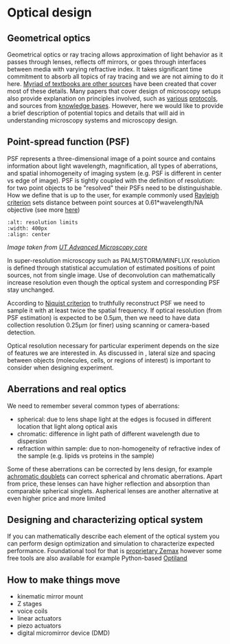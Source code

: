 # Optical design



## Geometrical optics

Geometrical optics or ray tracing allows approximation of light behavior as it passes through lenses, reflects off mirrors, or goes through interfaces between media with varying refractive index. It takes significant time commitment to absorb all topics of ray tracing and we are not aiming to do it here. [Myriad of textbooks are other sources](https://physics.stackexchange.com/questions/273528/textbook-workbooks-to-learn-geometrical-optics) have been created that cover most of these details. Many papers that cover design of microscopy setups also provide explanation on principles involved, such as [various](https://www.sciencedirect.com/science/article/pii/S2666166721002537) [protocols](https://www.mdpi.com/2409-9279/2/3/56), and sources from [knowledge bases](https://www.thorlabs.com/navigation.cfm?guide_id=2402). However, here we would like to provide a brief description of potential topics and details that will aid in understanding microscopy systems and microscopy design.

## Point-spread function (PSF)

PSF represents a three-dimensional image of a point source and contains information about light wavelength, magnification, all types of aberrations, and spatial inhomogeneity of imaging system (e.g. PSF is different in center vs edge of image). PSF is tightly coupled with the definition of resolution: for two point objects to be "resolved" their PSFs need to be distinguishable. How we define that is up to the user, for example commonly used [Rayleigh criterion](http://hyperphysics.phy-astr.gsu.edu/hbase/phyopt/Raylei.html) sets distance between point sources at 0.61*wavelength/NA objective (see more [here](https://physics.stackexchange.com/questions/264925/where-does-the-0-61-come-from-in-r-sin-theta-0-61-lambda))

```{image} ../../static/resolution_limits.jpg
:alt: resolution limits
:width: 400px
:align: center
```

*Image taken from [UT Advanced Microscopy core](https://advanced-microscopy.utah.edu/education/super-res/)*

In super-resolution microscopy such as PALM/STORM/MINFLUX resolution is defined through statistical accumulation of estimated positions of point sources, not from single image. Use of deconvolution can mathematically increase resolution even though the optical system and corresponding PSF stay unchanged.

According to [Niquist criterion](https://en.wikipedia.org/wiki/Nyquist_frequency) to truthfully reconstruct PSF we need to sample it with at least twice the spatial frequency. If optical resolution (from PSF estimation) is expected to be 0.5µm, then we need to have data collection resolution 0.25µm (or finer) using scanning or camera-based detection.

Optical resolution necessary for particular experiment depends on the size of features we are interested in. As discussed in [](../3-experiment/microscopy-experiments.md), lateral size and spacing between objects (molecules, cells, or regions of interest) is important to consider when designing experiment.

## Aberrations and real optics

We need to remember several common types of aberrations:
- spherical: due to lens shape light at the edges is focused in different location that light along optical axis
- chromatic: difference in light path of different wavelength due to dispersion
- refraction within sample: due to non-homogeneity of refractive index of the sample (e.g. lipids vs proteins in the sample)

Some of these aberrations can be corrected by lens design, for example [achromatic doublets](https://en.wikipedia.org/wiki/Achromatic_lens) can correct spherical and chromatic aberrations. Apart from price, these lenses can have higher reflection and absorption than comparable spherical singlets. Aspherical lenses are another alternative at even higher price and more limited

## Designing and characterizing optical system

If you can mathematically describe each element of the optical system you can perform design optimization and simulation to characterize expected performance. Foundational tool for that is [proprietary Zemax](https://www.ansys.com/products/optics/ansys-zemax-opticstudio) however some free tools are also available for example Python-based [Optiland](https://optiland.readthedocs.io/en/latest/learning_guide.html)

## How to make things move

- kinematic mirror mount
- Z stages
- voice coils
- linear actuators
- piezo actuators
- digital micromirror device (DMD)
